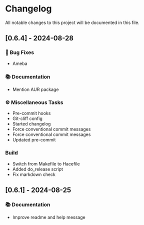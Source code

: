 # Changelog

All notable changes to this project will be documented in this file.

## [0.6.4] - 2024-08-28

### 🐛 Bug Fixes

- Ameba

### 📚 Documentation

- Mention AUR package

### ⚙️ Miscellaneous Tasks

- Pre-commit hooks
- Git-cliff config
- Started changelog
- Force conventional commit messages
- Force conventional commit messages
- Updated pre-commit

### Build

- Switch from Makefile to Hacefile
- Added do_release script
- Fix markdown check

## [0.6.1] - 2024-08-25

### 📚 Documentation

- Improve readme and help message

<!-- generated by git-cliff -->
